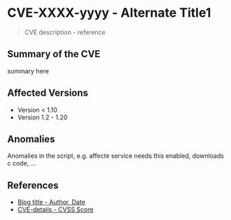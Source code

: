 # CVE-XXXX-yyyy - Alternate Title1

> CVE description - reference

## Summary of the CVE

summary here

## Affected Versions

- Version < 1.10
- Version 1.2 - 1.20

## Anomalies

Anomalies in the script, e.g. affecte service needs this enabled, downloads c code, ...

## References

- [Blog title - Author, Date](https://github.com/swisskyrepo/PayloadsAllTheThings/blob/master/_template_vuln/README.md)
- [CVE-details - CVSS Score](https://www.cvedetails.com/cve/CVE-XXXX-yyyy/)
